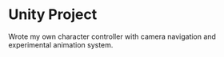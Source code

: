 # Unity Project
Wrote my own character controller with camera navigation and experimental animation system.
